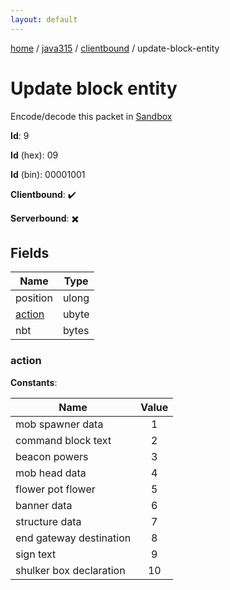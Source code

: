 ```yaml
---
layout: default
---
```


[home](/)  /  [java315](/protocol/java315)  /  [clientbound](/protocol/java315/clientbound)  /  update-block-entity

# Update block entity

Encode/decode this packet in [Sandbox](../../../sandbox/java315#Clientbound.UpdateBlockEntity)

**Id**: 9

**Id** (hex): 09

**Id** (bin): 00001001

**Clientbound**: ✔️

**Serverbound**: ✖️

## Fields

Name | Type
---|---
position | ulong
[action](#action) | ubyte
nbt | bytes

### action

**Constants**:

Name | Value
---|:---:
mob spawner data | 1
command block text | 2
beacon powers | 3
mob head data | 4
flower pot flower | 5
banner data | 6
structure data | 7
end gateway destination | 8
sign text | 9
shulker box declaration | 10
